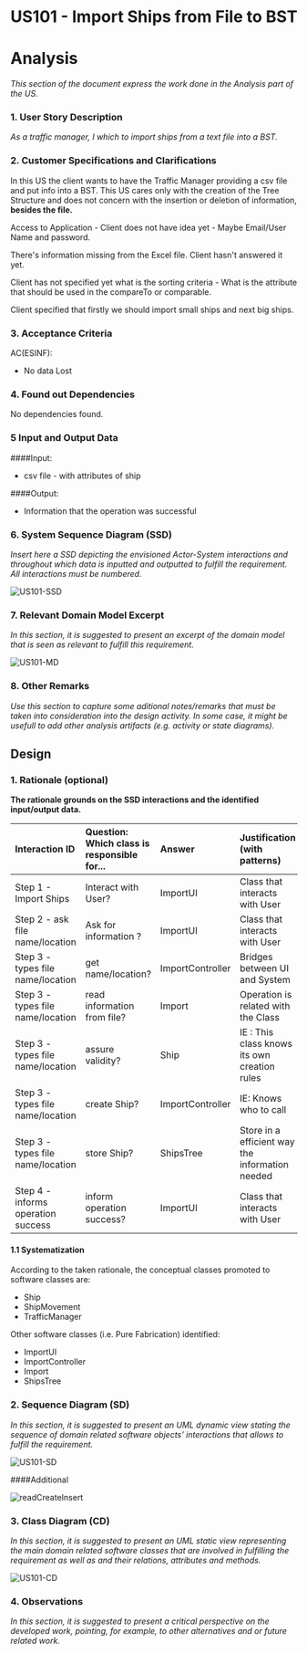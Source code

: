# US101 - Import Ships from File to BST

# Analysis

*This section of the document express the work done in the Analysis part of the US.*

### 1. User Story Description

*As a traffic manager, I which to import ships from a text file into a BST.*

### 2. Customer Specifications and Clarifications 

In this US the client wants to have the Traffic Manager providing a csv file and put info into a BST. This US cares only with the creation of the Tree Structure and does not concern with the insertion or deletion of information, **besides the file.** 

Access to Application - Client does not have idea yet - Maybe Email/User Name and password.

There's information missing from the Excel file. Client hasn't answered it yet.

Client has not specified yet what is the sorting criteria - What is the attribute that should be used in the compareTo or comparable.

Client specified that firstly we should import small ships and next big ships.
### 3. Acceptance Criteria

AC(ESINF):
* No data Lost

### 4. Found out Dependencies

No dependencies found.

### 5 Input and Output Data

####Input:
* csv file - with attributes of ship


####Output:
* Information that the operation was successful 

### 6. System Sequence Diagram (SSD)

*Insert here a SSD depicting the envisioned Actor-System interactions and throughout which data is inputted and outputted to fulfill the requirement. All interactions must be numbered.*

![US101-SSD](US101-SSD.svg)


### 7. Relevant Domain Model Excerpt 
*In this section, it is suggested to present an excerpt of the domain model that is seen as relevant to fulfill this requirement.* 

![US101-MD](US101-MD.svg)

### 8. Other Remarks

*Use this section to capture some aditional notes/remarks that must be taken into consideration into the design activity. In some case, it might be usefull to add other analysis artifacts (e.g. activity or state diagrams).* 



## Design 

### 1. Rationale (optional)

**The rationale grounds on the SSD interactions and the identified input/output data.**

| Interaction ID | Question: Which class is responsible for... | Answer  | Justification (with patterns)  |
|:-------------  |:--------------------- |:------------|:---------------------------- |
| Step 1 - Import Ships	 |				Interact with User?		 |    ImportUI         |    Class that interacts with User                          |
| Step 2 - ask file name/location 		 |			Ask for information	?			 |   ImportUI          |    Class that interacts with User                          |
| Step 3 - types file name/location 		 |			get name/location?				 |      ImportController       | Bridges between UI and System                             |
| Step 3 - types file name/location 		 |			read information from file?				 |      Import       |   Operation is related with the Class                           |
| Step 3 - types file name/location 		 |			assure validity?				 |     Ship        |    IE : This class knows its own creation rules                          |
| Step 3 - types file name/location 		 |			create Ship?				 |    ImportController         |    IE: Knows who to call                      |
| Step 3 - types file name/location 		 |			store Ship?				 |    ShipsTree         |       Store in a efficient way the information needed                       |
| Step 4 - informs operation success 		 |			inform operation success?				 |    ImportUI         |        Class that interacts with User                        |


#### 1.1 Systematization 

According to the taken rationale, the conceptual classes promoted to software classes are: 

 * Ship
* ShipMovement
* TrafficManager



Other software classes (i.e. Pure Fabrication) identified: 
 * ImportUI  
 * ImportController
* Import
* ShipsTree

### 2. Sequence Diagram (SD)

*In this section, it is suggested to present an UML dynamic view stating the sequence of domain related software objects' interactions that allows to fulfill the requirement.* 

![US101-SD](US101-SD.svg)

####Additional

![readCreateInsert](readCreateInsert.svg)

### 3. Class Diagram (CD)

*In this section, it is suggested to present an UML static view representing the main domain related software classes that are involved in fulfilling the requirement as well as and their relations, attributes and methods.*

![US101-CD](US101-CD.svg)

### 4. Observations

*In this section, it is suggested to present a critical perspective on the developed work, pointing, for example, to other alternatives and or future related work.*





